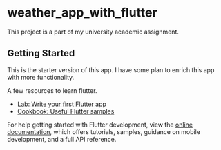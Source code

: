 # weather_app_with_flutter

This project is a part of my university academic assignment.

## Getting Started

This is the starter version of this app. I have some plan to enrich this app with more functionality.

A few resources to learn flutter.

- [Lab: Write your first Flutter app](https://docs.flutter.dev/get-started/codelab)
- [Cookbook: Useful Flutter samples](https://docs.flutter.dev/cookbook)

For help getting started with Flutter development, view the
[online documentation](https://docs.flutter.dev/), which offers tutorials,
samples, guidance on mobile development, and a full API reference.
